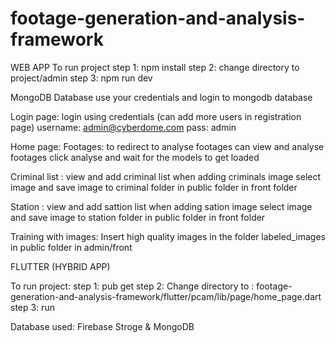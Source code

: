 # footage-generation-and-analysis-framework

WEB APP
To run project 
step 1: npm install
step 2: change directory to project/admin 
step 3: npm run dev

MongoDB Database 
use your credentials and login to mongodb database

Login page:
login using credentials 
(can add more users in registration page)
username: admin@cyberdome.com 
pass: admin

Home page: 
  Footages: to redirect to analyse footages can view and analyse footages click analyse and wait for the models to get loaded

  Criminal list : view and add criminal list when adding criminals image select image and save image to criminal folder in public folder in front folder

  Station : view and add sattion list when adding sation image select image and save image to station folder in public folder in front folder
  
 Training with images:
  Insert high quality images in the folder labeled_images in public folder in admin/front
  
  FLUTTER (HYBRID APP)
  
  To run project:
  step 1: pub get
  step 2: Change directory to : footage-generation-and-analysis-framework/flutter/pcam/lib/page/home_page.dart
  step 3: run
  
  Database used:
  Firebase Stroge & MongoDB
  
	
	
  
